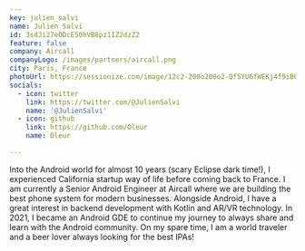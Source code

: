```yaml
---
key: julien_salvi
name: Julien Salvi
id: 3sdJi27e0DcE50hVB8pz1IZ2dzZ2
feature: false
company: Aircall
companyLogo: /images/partners/aircall.png
city: Paris, France
photoUrl: https://sessionize.com/image/12c2-200o200o2-Qf5YU6fWEKj4f9iBQP7Pcs.jpg
socials:
  - icon: twitter
    link: https://twitter.com/@JulienSalvi
    name: '@JulienSalvi'
  - icon: github
    link: https://github.com/Oleur
    name: Oleur

---
```


Into the Android world for almost 10 years (scary Eclipse dark time!), I experienced California startup way of life before coming back to France. I am currently a Senior Android Engineer at Aircall where we are building the best phone system for modern businesses. Alongside Android, I have a great interest in backend development with Kotlin and AR/VR technology. In 2021, I became an Android GDE to continue my journey to always share and learn with the Android community.
On my spare time, I am a world traveler and a beer lover always looking for the best IPAs!